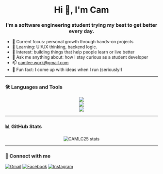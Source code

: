<h1 align="center">Hi 👋, I'm Cam</h1>
<h3 align="center">I'm a software engineering student trying my best to get better every day.</h3>

- 🚧 Current focus: personal growth through hands-on projects
- 🌱 Learning: UI/UX thinking, backend logic.
- 🧠 Interest: building things that help people learn or live better
- 💬 Ask me anything about: how I stay curious as a student developer
- 📫 camlee.work@gmail.com
- 🏃 Fun fact: I come up with ideas when I run (seriously!)

---

### 🛠️ Languages and Tools
<p align="center">
  <img src="https://skillicons.dev/icons?i=java,kotlin,cpp,c,php,python,html,css,js,bootstrap" />
  <br />
  <img src="https://skillicons.dev/icons?i=androidstudio,eclipse,idea,vscode,figma,postman,git,github" />
  <br />
  <img src="https://skillicons.dev/icons?i=laravel,spring,nodejs,firebase,mysql" />
</p>


---

### 📊 GitHub Stats
<p align="center">
  <img src="https://github-readme-stats.vercel.app/api?username=CAMLC25&show_icons=true&theme=radical" alt="CAMLC25 stats" />
</p>

---

### 🔗 Connect with me
[![Gmail](https://img.shields.io/badge/Gmail-c14438?style=for-the-badge&logo=gmail&logoColor=white)](mailto:camlee.work@gmail.com)
[![Facebook](https://img.shields.io/badge/Facebook-1877F2?style=for-the-badge&logo=facebook&logoColor=white)](https://www.facebook.com/blvck.camle)
[![Instagram](https://img.shields.io/badge/Instagram-E4405F?style=for-the-badge&logo=instagram&logoColor=white)](https://www.instagram.com/lc.blvck?utm_source=ig_web_button_share_sheet&igsh=OHoybXhscHJqMngw)
